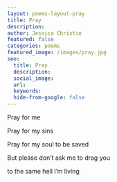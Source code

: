 ```yaml
---
layout: poems-layout-pray
title: Pray
description:
author: Jessica Christie
featured: false
categories: poems
featured_image: /images/pray.jpg
seo:
  title: Pray
  description:
  social_image:
  url:
  keywords:
  hide-from-google: false
---
```

Pray for me

Pray for my sins

Pray for my soul to be saved

But please don’t ask me to drag you

to the same hell I’m living

&nbsp;
